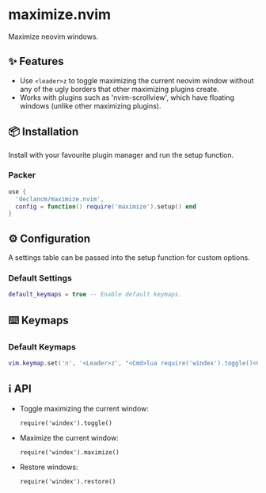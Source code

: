 # maximize.nvim

Maximize neovim windows.

## ✨ Features

* Use `<leader>z` to toggle maximizing the current neovim window without any of
  the ugly borders that other maximizing plugins create.
* Works with plugins such as 'nvim-scrollview', which have floating windows
  (unlike other maximizing plugins).

## 📦 Installation

Install with your favourite plugin manager and run the setup function.

### Packer

```lua
use {
  'declancm/maximize.nvim',
  config = function() require('maximize').setup() end
}
```

## ⚙️ Configuration

A settings table can be passed into the setup function for custom options.

### Default Settings

```lua
default_keymaps = true -- Enable default keymaps.
```

## ⌨️  Keymaps


### Default Keymaps

```lua
vim.keymap.set('n', '<Leader>z', "<Cmd>lua require('windex').toggle()<CR>")
```

## ℹ️ API

* Toggle maximizing the current window:

  `require('windex').toggle()`

* Maximize the current window:

  `require('windex').maximize()`

* Restore windows:

  `require('windex').restore()`
